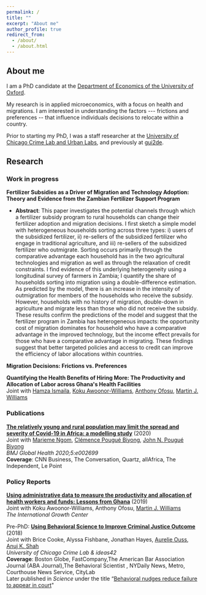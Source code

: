 ```yaml
---
permalink: /
title: ""
excerpt: "About me"
author_profile: true
redirect_from: 
  - /about/
  - /about.html
---
```


## About me

I am a PhD candidate at the [Department of Economics of the University of Oxford](https://www.economics.ox.ac.uk/#/). 

My research is in applied microeconomics, with a focus on health and migrations. I am interested in understanding the factors --- frictions and preferences -- that influence individuals decisions to relocate within a country. 

Prior to starting my PhD, I was a staff researcher at the [University of Chicago Crime Lab and Urban Labs](https://urbanlabs.uchicago.edu/labs/crime), and previously at [gui2de](https://gui2de.georgetown.edu/#). 


## Research

### Work in progress 

**Fertilizer Subsidies as a Driver of Migration and Technology Adoption: Theory and Evidence from the Zambian Fertilizer Support Program**  
* **Abstract**: This paper investigates the potential channels through which a fertilizer subsidy program to rural households can change their fertilizer adoption and migration decisions. I first sketch a simple model with heterogeneous households sorting across three types: i) users of the subsidized fertilizer, ii) re-sellers of the subsidized fertilizer who engage in traditional agriculture, and iii) re-sellers of the subsidized fertilizer who outmigrate. Sorting occurs primarily through the comparative advantage each household has in the two agricultural technologies and migration as well as through the relaxation of credit constraints. I find evidence of this underlying heterogeneity using a longitudinal survey of farmers in Zambia; I quantify the share of households sorting into migration using a double-difference estimation. As predicted by the model, there is an increase in the intensity of outmigration for members of the households who receive the subsidy. However, households with no history of migration, double-down in agriculture and migrate less than those who did not receive the subsidy. These results confirm the predictions of the model and suggest that the fertilizer program in Zambia has heterogeneous impacts: the opportunity cost of migration dominates for household who have a comparative advantage in the improved technology, but the income effect prevails for those who have a comparative advantage in migrating. These findings suggest that better targeted policies and access to credit can improve the efficiency of labor allocations within countries.   
  
**Migration Decisions: Frictions vs. Preferences**  
  
**Quantifying the Health Benefits of Hiring More: The Productivity and Allocation of Labor across Ghana's Health Facilities**  
Joint with [Hamza Ismaila](https://www.researchgate.net/profile/Hamza_Ismaila), [Koku Awoonor-Williams](https://www.africahealthpot.org/profilesingle.php?id=2), [Anthony Ofosu](https://www.researchgate.net/profile/Anthony_Ofosu), [Martin J. Williams](https://martinjwilliams.com/)  

### Publications

[**The relatively young and rural population may limit the spread and severity of Covid-19 in Africa: a modelling study**](https://gh.bmj.com/content/5/5/e002699) (2020)  
Joint with [Marieme Ngom](https://www.anl.gov/profile/marieme-ngom), [Clémence Pougué Biyong](https://www.pantheonsorbonne.fr/recherche/page-perso/page/?tx_oxcspagepersonnel_pi1[uid]=cpouguebiy), [John N. Pougué Biyong](https://www.inet.ox.ac.uk/people/john-pougu%C3%A9-biyong/)  
_BMJ Global Health 2020;5:e002699_  
**Coverage**: CNN Business, The Conversation, Quartz, allAfrica, The Independent, Le Point 

### Policy Reports 

[**Using administrative data to measure the productivity and allocation of health workers and funds: Lessons from Ghana**](https://www.theigc.org/wp-content/uploads/2020/01/Diop-et-al-2019-Policy-Brief.pdf) (2019)  
Joint with Koku Awoonor-Williams, Anthony Ofosu, [Martin J. Williams](https://martinjwilliams.com/)  
_The International Growth Center_    
   
Pre-PhD: [**Using Behavioral Science to Improve Criminal Justice Outcome**](http://theslab.uchicago.edu/anuj/uploads/summons.pdf) (2018)  
Joint with Brice Cooke, Alyssa Fishbane, Jonathan Hayes, [Aurelie Ouss](http://aouss.github.io/), [Anuj K. Shah](https://www.chicagobooth.edu/faculty/directory/s/anuj-k-shah)  
_University of Chicago Crime Lab & ideas42_    
**Coverage**: Boston Globe, FastCompany,The American Bar Association Journal (ABA Journal),The Behavioral Scientist , NYDaily News, Metro, Courthouse News Service, CityLab  
Later published in _Science_ under the title “[Behavioral nudges reduce failure to appear in court](https://science.sciencemag.org/content/early/2020/10/07/science.abb6591.abstract)"  

